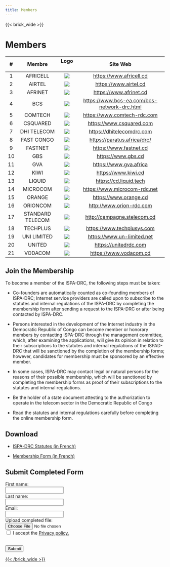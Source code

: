 ```yaml
---
title: Members
---
```

{{< brick_wide >}}

# Members

|#  |       Membre             |                   Logo      &nbsp;           |             Site Web                  |
| :--: |  :----------------------------: |  :----------------------------:  |   :------------------------------------: |
| 1  |AFRICELL           | ![](/uploads/photos/MLogos/africell.png)      | https://www.africell.cd    |
| 2  |AIRTEL             |  ![](/uploads/photos/MLogos/airtel.png)      | https://www.airtel.cd      |
| 3  |AFRINET             |   ![](/uploads/photos/MLogos/afrinet.png)     | https://www.afrinet.cd |
| 4  |BCS                 |   ![](/uploads/photos/MLogos/bcs.png)    | https://www.bcs-ea.com/bcs-network-drc.html |
| 5  |COMTECH             |   ![](/uploads/photos/MLogos/comtech.png)    | https://www.comtech-rdc.com      |
| 6  |CSQUARED           |   ![](/uploads/photos/MLogos/csquared.png)    | https://www.csquared.com       |
| 7  |DHI TELECOM         |   ![](/uploads/photos/MLogos/dhi.png)    | https://dhitelecomdrc.com       |
| 8  |FAST CONGO          |   ![](/uploads/photos/MLogos/fastcongo.svg)    | https://paratus.africa/drc/    |
| 9  |FASTNET             |   ![](/uploads/photos/MLogos/fastnet.jpeg)    | https://www.fastnet.cd        |
| 10 |GBS                 |   ![](/uploads/photos/MLogos/gbs.png)    | https://www.gbs.cd       |
| 11 |GVA                 |   ![](/uploads/photos/MLogos/gva.svg)    | https://www.gva.africa       |
| 12 |KIWI                |   ![](/uploads/photos/MLogos/kiwi.png)    | https://www.kiwi.cd        |
| 13 |LIQUID              |   ![](/uploads/photos/MLogos/liquid.png)    | https://cd.liquid.tech      |
| 14 |MICROCOM            |   ![](/uploads/photos/MLogos/microcom.jpeg)    | https://www.microcom-rdc.net   |
| 15 |ORANGE              |   ![](/uploads/photos/MLogos/orange.svg)     | https://www.orange.cd        |
| 16 |ORIONCOM            |   ![](/uploads/photos/MLogos/orioncom.png)    | http://www.orion-rdc.com     |
| 17 |STANDARD TELECOM    |   ![](/uploads/photos/MLogos/standardtelecom.png)    | http://campagne.stelecom.cd    |
| 18 |TECHPLUS            |   ![](/uploads/photos/MLogos/techplus.png)    | https://www.techplusys.com     |
| 19 |UNI LIMITED         |   ![](/uploads/photos/MLogos/unilimited.png)    | https://www.un-limited.net     |
| 20 |UNITED              |   ![](/uploads/photos/MLogos/united.png)    | https://unitedrdc.com          |
| 21 |VODACOM             |   ![](/uploads/photos/MLogos/voda.png)    | https://www.vodacom.cd         |

## Join the Membership

To become a member of the ISPA-DRC, the following steps must be taken:

- Co-founders are automatically counted as co-founding members of ISPA-DRC;
Internet service providers are called upon to subscribe to the statutes and internal regulations of the ISPA-DRC by completing the membership form after sending a request to the ISPA-DRC or after being contacted by ISPA-DRC.
- Persons interested in the development of the Internet industry in the Democratic Republic of Congo can become member or honorary members by contacting ISPA-DRC through the management committee, which, after examining the applications, will give its opinion in relation to their subscriptions to the statutes and internal regulations of the ISPAD-DRC that will be sanctioned by the completion of the membership forms; however, candidates for membership must be sponsored by an effective member.
- In some cases, ISPA-DRC may contact legal or natural persons for the reasons of their possible membership, which will be sanctioned by completing the membership forms as proof of their subscriptions to the statutes and internal regulations.

- Be the holder of a state document attesting to the authorization to operate in the telecom sector in the Democratic Republic of Congo
- Read the statutes and internal regulations carefully before completing the online membership form.

## Download

- <a class="has_icon" href=http://localhost:1313/uploads/documents/STATUTS.pdf>ISPA-DRC Statutes (in French)</a>
<!-- ![ISPA-DRC International Regulations Document]<uploads/documents/STATUTS.pdf> -->

- <a class="has_icon" href=http://localhost:1313/uploads/documents/FICHE.D.ADHESION.ISPA-DRC1.pdf>Membership Form (in French)</a>
<!-- ![Formulaire de Candidature] <uploads/documents/IFICHE.D.ADHESION.ISPA-DRC1.pdf> -->

## Submit Completed Form

<form>
  <label for="fname">First name:</label><br>
  <input type="text" id="fname" name="fname"><br>
  <label for="lname">Last name:</label><br>
  <input type="text" id="lname" name="lname"><br>
  <label for="email">Email:</label><br>
  <input type="text" id="email" name="email"><br>
  <label for="file">Upload completed file:</label><br>
  <input type="file" id="myFile" name="filename"><br>
  <input type="checkbox" id="checkbox" name="agree" value="agree">
  <label for="Agree"> I accept the <a href="/privacy-policy">Privacy policy.</p><br>
</label><div class="mb-10 flex items-start gap-2">
</label><button type="submit" "mailto:support@ispa-drc.cd">Submit</button>
</form>

{{< /brick_wide >}}

